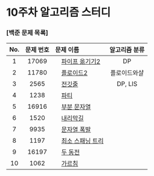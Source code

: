 # 10주차 알고리즘 스터디
### [백준 문제 목록]
|No.|문제 번호|문제 이름|알고리즘 분류|
|:---:|:---:|:---|:---:| 
|1|17069|<img src="https://d2gd6pc034wcta.cloudfront.net/tier/11.svg" width="12"> [파이프 옮기기2](https://www.acmicpc.net/problem/17069)|DP| 
|2|11780|<img src="https://d2gd6pc034wcta.cloudfront.net/tier/13.svg" width="12"> [플로이드2](https://www.acmicpc.net/problem/11780)|플로이드와샬| 
|3|2565|<img src="https://d2gd6pc034wcta.cloudfront.net/tier/10.svg" width="12"> [전깃줄](https://www.acmicpc.net/problem/2565)|DP, LIS|
|4|1238|<img src="https://d2gd6pc034wcta.cloudfront.net/tier/13.svg" width="12"> [파티](https://www.acmicpc.net/problem/1238)||
|5|16916|<img src="https://d2gd6pc034wcta.cloudfront.net/tier/12.svg" width="12"> [부분 문자열](https://www.acmicpc.net/problem/16916)||
|6|1520|<img src="https://d2gd6pc034wcta.cloudfront.net/tier/12.svg" width="12"> [내리막길](https://www.acmicpc.net/problem/1520)|| 
|7|9935|<img src="https://d2gd6pc034wcta.cloudfront.net/tier/12.svg" width="12"> [문자열 폭발](https://www.acmicpc.net/problem/9935)||
|8|1197|<img src="https://d2gd6pc034wcta.cloudfront.net/tier/12.svg" width="12"> [최소 스패닝 트리](https://www.acmicpc.net/problem/1197)|| 
|9|16197|<img src="https://d2gd6pc034wcta.cloudfront.net/tier/12.svg" width="12"> [두 동전](https://www.acmicpc.net/problem/16197)|| 
|10|1062|<img src="https://d2gd6pc034wcta.cloudfront.net/tier/12.svg" width="12"> [가르침](https://www.acmicpc.net/problem/1062)|| 
